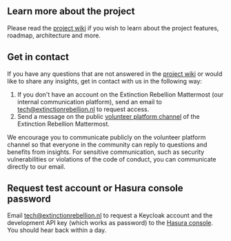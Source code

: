 ## Learn more about the project

Please read the [project wiki](https://github.com/xrnl/aginun/wiki) if you wish to learn about the project features, roadmap, architecture and more.

## Get in contact

If you have any questions that are not answered in the [project wiki](https://github.com/xrnl/aginun/wiki) or would like to share any insights, get in contact with us in the following way:
  1. If you don't have an account on the Extinction Rebellion Mattermost (our internal communication platform), send an email to [tech@extinctionrebellion.nl](mailto:tech@extinctionrebellion.nl) to request access.
  2. Send a message on the public [volunteer platform channel](https://organise.earth/xr-netherlands/channels/volunteer-platform) of the Extinction Rebellion Mattermost.

We encourage you to communicate publicly on the volunteer platform channel so that everyone in the community can reply to questions and benefits from insights. For sensitive communication, such as security vulnerabilities or violations of the code of conduct, you can communicate directly to our email.

## Request test account or Hasura console password

Email [tech@extinctionrebellion.nl](mailto:tech@extinctionrebellion.nl) to request a Keycloak account and the development API key (which works as password) to the [Hasura console](http://178.62.229.109/console). You should hear back within a day.
